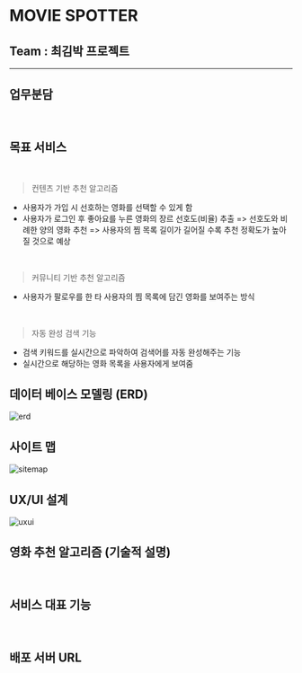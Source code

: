# MOVIE SPOTTER

## Team : 최김박 프로젝트
<hr>

## 업무분담
<br>

## 목표 서비스
<br>

> 컨텐츠 기반 추천 알고리즘
- 사용자가 가입 시 선호하는 영화를 선택할 수 있게 함
- 사용자가 로그인 후 좋아요를 누른 영화의 장르 선호도(비율) 추출
=> 선호도와 비례한 양의 영화 추천
=> 사용자의 찜 목록 길이가 길어질 수록 추천 정확도가 높아질 것으로 예상
<br>

> 커뮤니티 기반 추천 알고리즘
- 사용자가 팔로우를 한 타 사용자의 찜 목록에 담긴 영화를 보여주는 방식
<br>

> 자동 완성 검색 기능
- 검색 키워드를 실시간으로 파악하여 검색어를 자동 완성해주는 기능
- 실시간으로 해당하는 영화 목록을 사용자에게 보여줌

## 데이터 베이스 모델링 (ERD)
![erd]('../image/erd.png')
<br>

## 사이트 맵
![sitemap]('../image/sitemap.png')
<br>

## UX/UI 설계
![uxui]('../image/uxui.png')
<br>

## 영화 추천 알고리즘 (기술적 설명)
<br>

## 서비스 대표 기능
<br>

## 배포 서버 URL

